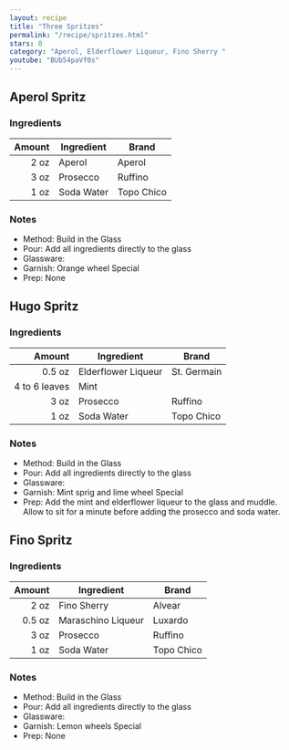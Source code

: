 ```yaml
---
layout: recipe
title: "Three Spritzes"
permalink: "/recipe/spritzes.html"
stars: 0
category: "Aperol, Elderflower Liqueur, Fino Sherry "
youtube: "BUb54paVf0s"
---
```


<div class="subrecipe" markdown="1">

## Aperol Spritz

### Ingredients

|  Amount  | Ingredient               | Brand       |
| ---: | ---------- | ---------- |
| 2 oz | Aperol     | Aperol     |
| 3 oz | Prosecco   | Ruffino    |
| 1 oz | Soda Water | Topo Chico |

### Notes

- Method: Build in the Glass
- Pour: Add all ingredients directly to the glass
- Glassware:
- Garnish: Orange wheel Special
- Prep: None

</div>
<div class="subrecipe" markdown="1">

## Hugo Spritz

### Ingredients

|  Amount  | Ingredient               | Brand     |
| ------------: | ------------------- | ----------- |
|        0.5 oz | Elderflower Liqueur | St. Germain |
| 4 to 6 leaves | Mint                |
|          3 oz | Prosecco            | Ruffino     |
|          1 oz | Soda Water          | Topo Chico  |

### Notes

- Method: Build in the Glass
- Pour: Add all ingredients directly to the glass
- Glassware:
- Garnish: Mint sprig and lime wheel Special
- Prep: Add the mint and elderflower liqueur to the glass and muddle. Allow to sit
  for a minute before adding the prosecco and soda water.

</div>
<div class="subrecipe" markdown="1">

## Fino Spritz

### Ingredients

| Amount  | Ingredient               | Brand  |
| -----: | ------------------ | ---------- |
|   2 oz | Fino Sherry        | Alvear     |
| 0.5 oz | Maraschino Liqueur | Luxardo    |
|   3 oz | Prosecco           | Ruffino    |
|   1 oz | Soda Water         | Topo Chico |

### Notes

- Method: Build in the Glass
- Pour: Add all ingredients directly to the glass
- Glassware:
- Garnish: Lemon wheels Special
- Prep: None

</div>

